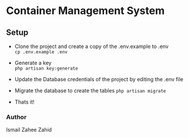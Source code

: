 # Container Management System

## Setup
- Clone the project and create a copy of the .env.example to .env   
 `cp .env.example .env`
 
- Generate a key  
 `php artisan key:generate`
 
- Update the Database credentials of the project by editing the .env file

- Migrate the database to create the tables
  `php artisan migrate`
  
- Thats it!

### Author
Ismail Zahee Zahid
